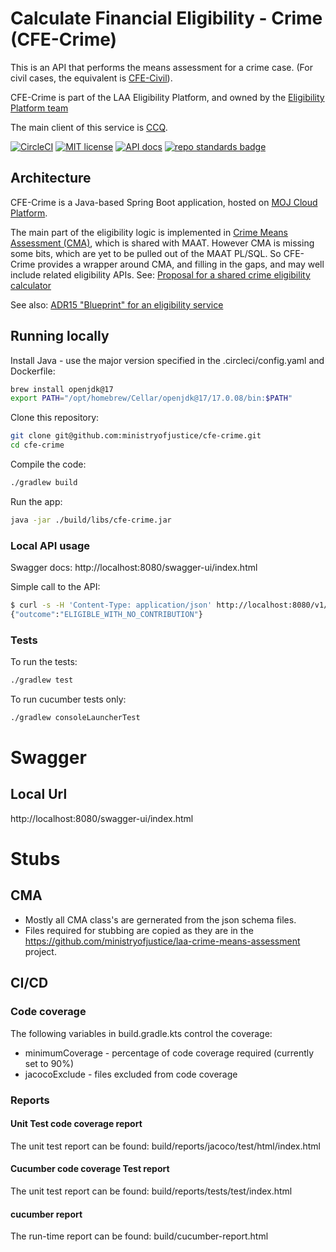 # Calculate Financial Eligibility - Crime (CFE-Crime)

This is an API that performs the means assessment for a crime case. (For civil cases, the equivalent is [CFE-Civil](https://github.com/ministryofjustice/cfe-civil)).

CFE-Crime is part of the LAA Eligibility Platform, and owned by the [Eligibility Platform team](https://dsdmoj.atlassian.net/wiki/spaces/EPT/overview?homepageId=4305552053)

The main client of this service is [CCQ](https://dsdmoj.atlassian.net/wiki/spaces/LE/overview).

[![CircleCI](https://dl.circleci.com/status-badge/img/gh/ministryofjustice/cfe-crime/tree/main.svg?style=shield)](https://dl.circleci.com/status-badge/redirect/gh/ministryofjustice/laa-crime-means-assessment/tree/main)
[![MIT license](https://img.shields.io/badge/License-MIT-blue.svg)](LICENSE)
[![API docs](https://img.shields.io/badge/API_docs_-view-85EA2D.svg?logo=swagger)](https://cfe-crime-dev.apps.live.cloud-platform.service.justice.gov.uk/open-api/swagger-ui/index.html)
[![repo standards badge](https://img.shields.io/endpoint?style=flat&labelColor=grey&label=MoJ%20Repository%20Standards&url=https%3A%2F%2Foperations-engineering-reports.cloud-platform.service.justice.gov.uk%2Fapi%2Fv1%2Fcompliant_public_repositories%2Fendpoint%2Fcfe-crime&logo=github)](https://operations-engineering-reports.cloud-platform.service.justice.gov.uk/public-report/cfe-crime)

## Architecture

CFE-Crime is a Java-based Spring Boot application, hosted on [MOJ Cloud Platform](https://user-guide.cloud-platform.service.justice.gov.uk/documentation/concepts/about-the-cloud-platform.html).

The main part of the eligibility logic is implemented in [Crime Means Assessment (CMA)](https://dsdmoj.atlassian.net/wiki/spaces/ASLST/pages/3917447206/Crime+Means+Assessment+Service+CMA), which is shared with MAAT. However CMA is missing some bits, which are yet to be pulled out of the MAAT PL/SQL. So CFE-Crime provides a wrapper around CMA, and filling in the gaps, and may well include related eligibility APIs. See: [Proposal for a shared crime eligibility calculator](https://docs.google.com/document/d/1XdFWnwkiGnwz2M4wEYIHpkAlQ7h0ze3ZI5L2neupkr4/edit#)

See also: [ADR15 "Blueprint" for an eligibility service](https://dsdmoj.atlassian.net/wiki/spaces/EPT/pages/4413194281/ADR15+Blueprint+for+an+eligibility+service)

## Running locally

Install Java - use the major version specified in the .circleci/config.yaml and Dockerfile:

```sh
brew install openjdk@17
export PATH="/opt/homebrew/Cellar/openjdk@17/17.0.08/bin:$PATH"
```

Clone this repository:

```sh
git clone git@github.com:ministryofjustice/cfe-crime.git
cd cfe-crime
```

Compile the code:

```sh
./gradlew build
```

Run the app:
```sh
java -jar ./build/libs/cfe-crime.jar
```

### Local API usage

Swagger docs: http://localhost:8080/swagger-ui/index.html

Simple call to the API:
```sh
$ curl -s -H 'Content-Type: application/json' http://localhost:8080/v1/assessment -d '{"assessment": {"assessment_type": "INITIAL","assessment_date": "2023-08-21T15:18:16.911Z"},"section_under_18": {"client_under_18": true}}'
{"outcome":"ELIGIBLE_WITH_NO_CONTRIBUTION"}
```

### Tests

To run the tests:
```sh
./gradlew test
```

To run cucumber tests only:
```sh
./gradlew consoleLauncherTest
```

# Swagger
## Local Url
http://localhost:8080/swagger-ui/index.html

# Stubs
##  CMA
* Mostly all CMA class's are gernerated from the json schema files.
* Files required for stubbing are copied as they are in the https://github.com/ministryofjustice/laa-crime-means-assessment project.

## CI/CD

### Code coverage
The following variables in build.gradle.kts control the coverage:

* minimumCoverage - percentage of code coverage required (currently set to 90%)
* jacocoExclude - files excluded from code coverage

### Reports
#### Unit Test code coverage report
The unit test report can be found:
build/reports/jacoco/test/html/index.html

#### Cucumber code coverage Test report
The unit test report can be found:
build/reports/tests/test/index.html

#### cucumber report
The run-time report can be found:
build/cucumber-report.html


